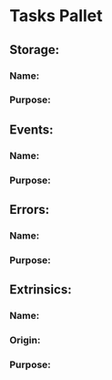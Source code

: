 # Tasks Pallet
## Storage:
### Name: 
### Purpose:

## Events:
### Name: 
### Purpose:

## Errors:
### Name:
### Purpose:

## Extrinsics:
### Name: 
### Origin:
### Purpose: